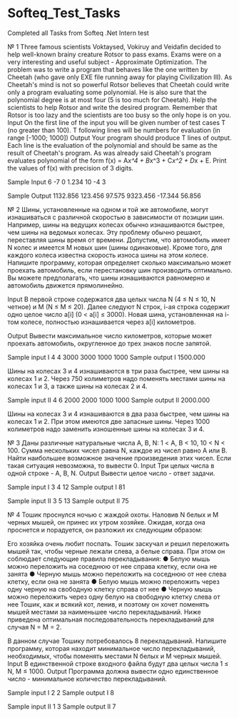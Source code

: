 # Softeq_Test_Tasks
Completed all Tasks from Softeq .Net Intern test

№ 1
Three famous scientists Voktaysed, Vokiruy and Veidafin decided to help well-known brainy creature Rotsor to pass exams. Exams were on a very interesting and useful subject - Approximate Optimization. The problem was to write a program that behaves like the one written by Cheetah (who gave only EXE file running away for playing Civilization III). As Cheetah's mind is not so powerful Rotsor believes that Cheetah could write only a program evaluating some polynomial. He is also sure that the polynomial degree is at most four (5 is too much for Cheetah). Help the scientists to help Rotsor and write the desired program. Remember that Rotsor is too lazy and the scientists are too busy so the only hope is on you.
Input
On the first line of the input you will be given number of test cases T (no greater than 100). T following lines will be numbers for evaluation (in range [-1000; 1000])
Output
Your program should produce T lines of output. Each line is the evaluation of the polynomial and should be same as the result of Cheetah's program. As was already said Cheetah's program evaluates polynomial of the form f(x) = A*x^4 + B*x^3 + C*x^2 + D*x + E. Print the values of f(x) with precision of 3 digits.

Sample Input
6
-7
0
1.234
10
-4
3

Sample Output
1132.856
123.456
97.575
9323.456
-17.344
56.856

 
№ 2
Шины, установленные на одном и той же автомобиле, могут изнашиваться с различной скоростью в зависимости от позиции шин. Например, шины на ведущих колесах обычно изнашиваются быстрее, чем шины на ведомых колесах. Эту проблему обычно решают, переставляя шины время от времени.
Допустим, что автомобиль имеет N колес и имеется M новых шин (шины одинаковые). Кроме того, для каждого колеса известна скорость износа шины на этом колесе. Напишите программу, которая определяет сколько максимально может проехать автомобиль, если перестановку шин производить оптимально. Вы можете предполагать, что шины изнашиваются равномерно и автомобиль движется прямолинейно.

Input
В первой строке содержатся два целых числа N (4 ≤ N ≤ 10, N четное) и M (N ≤ M ≤ 20).
Далее следуют N строк, i-ая строка содержит одно целое число a[i] (0 < a[i] ≤ 3000). Новая шина, установленная на i-том колесе, полностью изнашивается через a[i] километров.

Output
Вывести максимальное число километров, которые может проехать автомобиль, округленное до трех знаков после запятой.

Sample input I
4 4
3000
3000
1000
1000
Sample output I
1500.000

Шины на колесах 3 и 4 изнашиваются в три раза быстрее, чем шины на колесах 1 и 2. Через 750 колиметров надо поменять местами шины на колесах 1 и 3, а также шины на колесах 2 и 4.

Sample input II
4 6
2000
2000
1000
1000
Sample output II
2000.000

Шины на колесах 3 и 4 изнашиваются в два раза быстрее, чем шины на колесах 1 и 2. При этом имеются две запасные шины. Через 1000 колиметров надо заменить изношенные шины на колесах 3 и 4.

 
№ 3
Даны различные натуральные числа А, В, N: 1 < А, B < 10, 10 < N < 100.
Сумма нескольких чисел равна N, каждое из чисел равно А или B.
Найти наибольшее возможное значение произведения этих чисел. Если такая ситуация невозможна, то вывести 0.
Input
Три целых числа в одной строке - А, В, N.
Output
Вывести целое число - ответ задачи.

Sample input I
3 4 12
Sample output I
81

Sample input II
3 5 13
Sample output II
75

 

 
№ 4
Тошик проснулся ночью с жаждой охоты. Наловив N белых и M черных мышей, он принес их утром хозяйке. Ожидая, когда она проснется и порадуется, он разложил их следующим образом:
 
Его хозяйка очень любит поспать. Тошик заскучал и решил переложить мышей так, чтобы черные лежали слева, а белые справа. При этом он соблюдает следующие правила перекладывания:
●   Белую мышь можно переложить на соседнюю от нее справа клетку, если она не занята
●   Черную мышь можно переложить на соседнюю от нее слева клетку, если она не занята
●   Белую мышь можно переложить через одну черную на свободную клетку справа от нее
●   Черную мышь можно переложить через одну белую на свободную клетку слева от нее
Тошик, как и всякий кот, ленив, и поэтому он хочет поменять мышей местами за наименьшее число перекладываний. Ниже приведена оптимальная последовательность перекладываний для случая N = M = 2.
 
 
В данном случае Тошику потребовалось 8 перекладываний.
Напишите программу, которая находит минимальное число перекладываний, необходимых, чтобы поменять местами N белых и M черных мышей.
Input
В единственной строке входного файла будут два целых числа 1 ≤ N, M ≤ 1000.
Output
Программа должна вывести одно единственное число - минимальное количество перекладываний.

Sample input I
2 2
Sample output I
8

Sample input II
1 3
Sample output II
7
